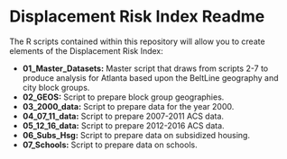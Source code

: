 # Displacement Risk Index Readme

The R scripts contained within this repository will allow you to create elements of the Displacement Risk Index:

- **01_Master_Datasets:** Master script that draws from scripts 2-7 to produce analysis for Atlanta based upon the BeltLine geography and city block groups.
- **02_GEOS:** Script to prepare block group geographies.
- **03_2000_data:** Script to prepare data for the year 2000.
- **04_07_11_data:** Script to prepare 2007-2011 ACS data.
- **05_12_16_data:** Script to prepare 2012-2016 ACS data.
- **06_Subs_Hsg:** Script to prepare data on subsidized housing.
- **07_Schools:** Script to prepare data on schools.
